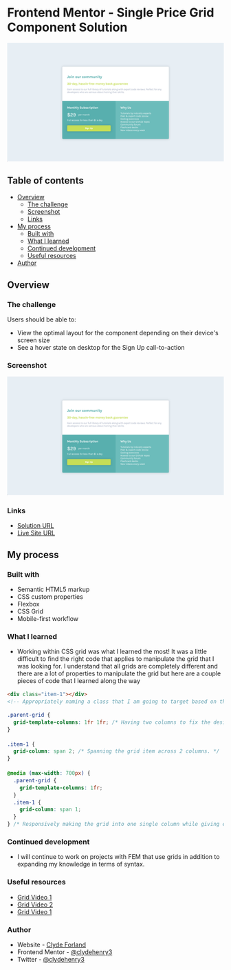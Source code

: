 # Frontend Mentor - Single Price Grid Component Solution

![](/Screenshot.png)

## Table of contents

- [Overview](#overview)
  - [The challenge](#the-challenge)
  - [Screenshot](#screenshot)
  - [Links](#links)
- [My process](#my-process)
  - [Built with](#built-with)
  - [What I learned](#what-i-learned)
  - [Continued development](#continued-development)
  - [Useful resources](#useful-resources)
- [Author](#author)

## Overview

### The challenge

Users should be able to:

- View the optimal layout for the component depending on their device's screen size
- See a hover state on desktop for the Sign Up call-to-action

### Screenshot

![](/Screenshot.png)

### Links

- [Solution URL](https://your-solution-url.com)
- [Live Site URL ](https://your-live-site-url.com)

## My process

### Built with

- Semantic HTML5 markup
- CSS custom properties
- Flexbox
- CSS Grid
- Mobile-first workflow

### What I learned

- Working within CSS grid was what I learned the most! It was a little difficult to find the right code that applies to manipulate the grid that I was looking for. I understand that all grids are completely different and there are a lot of properties to manipulate the grid but here are a couple pieces of code that I learned along the way

```html
<div class="item-1"></div>
<!-- Appropriately naming a class that I am going to target based on the design. -->
```

```css
.parent-grid {
  grid-template-columns: 1fr 1fr; /* Having two columns to fix the design needs*/
}

.item-1 {
  grid-column: span 2; /* Spanning the grid item across 2 columns. */
}

@media (max-width: 700px) {
  .parent-grid {
    grid-template-columns: 1fr;
  }
  .item-1 {
    grid-column: span 1;
  }
} /* Responsively making the grid into one single column while giving equal width and height of the first grid item */
```

### Continued development

- I will continue to work on projects with FEM that use grids in addition to expanding my knowledge in terms of syntax.

### Useful resources

- [Grid Video 1](https://youtu.be/-66-ctvXHGY?si=W_-ogyC4dlUU5mob)
- [Grid Video 2](https://youtu.be/EiNiSFIPIQE?si=y7Tav-lHdKJ5Cm_O)
- [Grid Video 1](https://youtu.be/rg7Fvvl3taU?si=Q8emaGWxNJsSAE7f)

### Author

- Website - [Clyde Forland](https://www.clydeforland.com)
- Frontend Mentor - [@clydehenry3](https://www.frontendmentor.io/profile/clydehenry3)
- Twitter - [@clydehenry3](https://www.twitter.com/clydehenry3)
